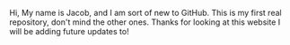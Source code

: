 Hi, My name is Jacob, and I am sort of new to GitHub.
This is my first real repository, don't mind the other ones.
Thanks for looking at this website I will be adding future updates to!
